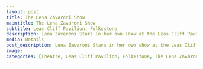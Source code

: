 ```yaml
---
layout: post
title: The Lena Zavaroni Show
maintitle: The Lena Zavaroni Show
subtitle: Leas Cliff Pavilion, Folkestone
description: Lena Zavaroni Stars in her own show at the Leas Cliff Pavilion, Folkestone.
media: Details
post_description: Lena Zavaroni Stars in her own show at the Leas Cliff Pavilion, Folkestone.
image:
categories: [Theatre, Leas Cliff Pavilion, Folkestone, The Lena Zavaroni Show, OnThisDay27August]
---
```



